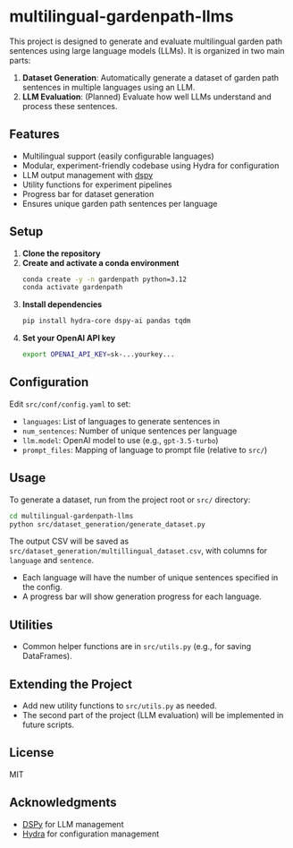 # multilingual-gardenpath-llms

This project is designed to generate and evaluate multilingual garden path sentences using large language models (LLMs). It is organized in two main parts:
1. **Dataset Generation**: Automatically generate a dataset of garden path sentences in multiple languages using an LLM.
2. **LLM Evaluation**: (Planned) Evaluate how well LLMs understand and process these sentences.

## Features
- Multilingual support (easily configurable languages)
- Modular, experiment-friendly codebase using Hydra for configuration
- LLM output management with [dspy](https://github.com/stanfordnlp/dspy)
- Utility functions for experiment pipelines
- Progress bar for dataset generation
- Ensures unique garden path sentences per language

## Setup

1. **Clone the repository**
2. **Create and activate a conda environment**
   ```bash
   conda create -y -n gardenpath python=3.12
   conda activate gardenpath
   ```
3. **Install dependencies**
   ```bash
   pip install hydra-core dspy-ai pandas tqdm
   ```
4. **Set your OpenAI API key**
   ```bash
   export OPENAI_API_KEY=sk-...yourkey...
   ```

## Configuration
Edit `src/conf/config.yaml` to set:
- `languages`: List of languages to generate sentences in
- `num_sentences`: Number of unique sentences per language
- `llm.model`: OpenAI model to use (e.g., `gpt-3.5-turbo`)
- `prompt_files`: Mapping of language to prompt file (relative to `src/`)

## Usage
To generate a dataset, run from the project root or `src/` directory:
```bash
cd multilingual-gardenpath-llms
python src/dataset_generation/generate_dataset.py
```
The output CSV will be saved as `src/dataset_generation/multillingual_dataset.csv`, with columns for `language` and `sentence`.

- Each language will have the number of unique sentences specified in the config.
- A progress bar will show generation progress for each language.

## Utilities
- Common helper functions are in `src/utils.py` (e.g., for saving DataFrames).

## Extending the Project
- Add new utility functions to `src/utils.py` as needed.
- The second part of the project (LLM evaluation) will be implemented in future scripts.

## License
MIT

## Acknowledgments
- [DSPy](https://github.com/stanfordnlp/dspy) for LLM management
- [Hydra](https://hydra.cc/) for configuration management